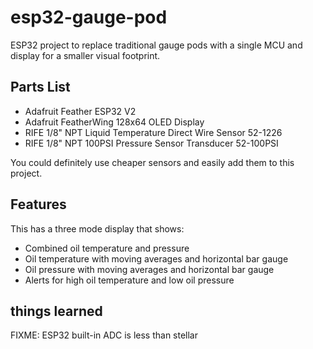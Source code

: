 # esp32-gauge-pod

ESP32 project to replace traditional gauge pods with a single MCU and display for a smaller visual footprint.

## Parts List

- Adafruit Feather ESP32 V2
- Adafruit FeatherWing 128x64 OLED Display
- RIFE 1/8" NPT Liquid Temperature Direct Wire Sensor 52-1226
- RIFE 1/8" NPT 100PSI Pressure Sensor Transducer 52-100PSI

You could definitely use cheaper sensors and easily add them to this project.

## Features

This has a three mode display that shows:
- Combined oil temperature and pressure
- Oil temperature with moving averages and horizontal bar gauge
- Oil pressure with moving averages and horizontal bar gauge 
- Alerts for high oil temperature and low oil pressure

## things learned
FIXME: ESP32 built-in ADC is less than stellar